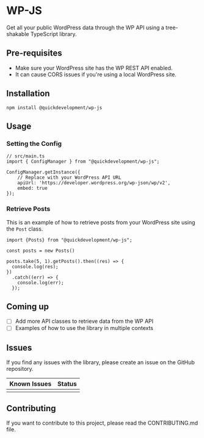 # WP-JS

Get all your public WordPress data through the WP API using a tree-shakable TypeScript library.

## Pre-requisites
- Make sure your WordPress site has the WP REST API enabled.
- It can cause CORS issues if you're using a local WordPress site.

## Installation
```
npm install @quickdevelopment/wp-js
```

## Usage

### Setting the Config
```
// src/main.ts
import { ConfigManager } from "@quickdevelopment/wp-js";

ConfigManager.getInstance({
    // Replace with your WordPress API URL
    apiUrl: 'https://developer.wordpress.org/wp-json/wp/v2',
    embed: true
});
```

### Retrieve Posts
This is an example of how to retrieve posts from your WordPress site using the `Post` class.
```
import {Posts} from "@quickdevelopment/wp-js";

const posts = new Posts()

posts.take(5, 1).getPosts().then((res) => {
  console.log(res);
})
  .catch((err) => {
    console.log(err);
  });
```

## Coming up
- [ ] Add more API classes to retrieve data from the WP API
- [ ] Examples of how to use the library in multiple contexts

## Issues
If you find any issues with the library, please create an issue on the GitHub repository.

| Known Issues | Status |
|--------------|--------|
|              |        |

## Contributing
If you want to contribute to this project, please read the CONTRIBUTING.md file.